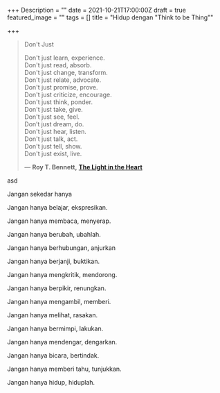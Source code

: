+++
Description = ""
date = 2021-10-21T17:00:00Z
draft = true
featured_image = ""
tags = []
title = "Hidup dengan \"Think to be Thing\""

+++
> Don't Just
>
> Don't just learn, experience.  
> Don't just read, absorb.  
> Don't just change, transform.  
> Don't just relate, advocate.  
> Don't just promise, prove.  
> Don't just criticize, encourage.  
> Don't just think, ponder.  
> Don't just take, give.  
> Don't just see, feel.  
> Don’t just dream, do.  
> Don't just hear, listen.  
> Don't just talk, act.  
> Don't just tell, show.  
> Don't just exist, live.
>
> ― **Roy T. Bennett,** [**The Light in the Heart**](https://www.goodreads.com/work/quotes/49604402)

asd

Jangan sekedar hanya 

Jangan hanya belajar, ekspresikan.

Jangan hanya membaca, menyerap.

Jangan hanya berubah, ubahlah.

Jangan hanya berhubungan, anjurkan

Jangan hanya berjanji, buktikan.

Jangan hanya mengkritik, mendorong.

Jangan hanya berpikir, renungkan.

Jangan hanya mengambil, memberi.

Jangan hanya melihat, rasakan.

Jangan hanya bermimpi, lakukan.

Jangan hanya mendengar, dengarkan.

Jangan hanya bicara, bertindak.

Jangan hanya memberi tahu, tunjukkan.

Jangan hanya hidup, hiduplah.